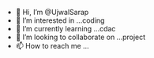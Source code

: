 - 👋 Hi, I’m @UjwalSarap 
- 👀 I’m interested in ...coding
- 🌱 I’m currently learning ...cdac
- 💞️ I’m looking to collaborate on ...project 
- 📫 How to reach me ...

<!---
UjwalSarap/UjwalSarap is a ✨ special ✨ repository because its `README.md` (this file) appears on your GitHub profile.
You can click the Preview link to take a look at your changes.
--->
